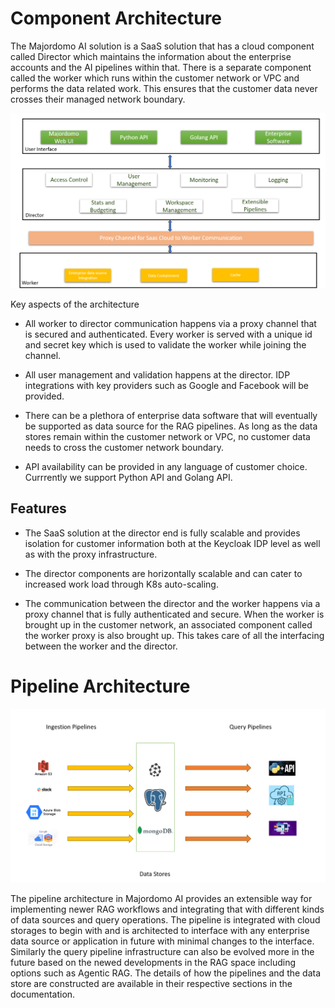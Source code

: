# Component Architecture

The Majordomo AI solution is a SaaS solution that has a cloud component called Director which maintains the information about the enterprise accounts and the AI pipelines within that. There is a separate component called the worker which runs within the customer network or VPC and performs the data related work. This ensures that the customer data never crosses their managed network boundary. 

![Component Architecture](Architecture.png)

Key aspects of the architecture

- All worker to director communication happens via a proxy channel that is secured and authenticated. Every worker is served with a unique id and secret key which is used to validate the worker while joining the channel. 

- All user management and validation happens at the director. IDP integrations with key providers such as Google and Facebook will be provided. 

- There can be a plethora of enterprise data software that will eventually be supported as data source for the RAG pipelines. As long as the data stores remain within the customer network or VPC, no customer data needs to cross the customer network boundary.

- API availability can be provided in any language of customer choice. Currrently we support Python API and Golang API.

## Features

- The SaaS solution at the director end is fully scalable and provides isolation for customer information both at the Keycloak IDP level as well as with the proxy infrastructure.

- The director components are horizontally scalable and can cater to increased work load through K8s auto-scaling. 

- The communication between the director and the worker happens via a proxy channel that is fully authenticated and secure. When the worker is brought up in the customer network, an associated component called the worker proxy is also brought up. This takes care of all the interfacing between the worker and the director.

# Pipeline Architecture
![Pipeline Architecture](Pipelines.png)

The pipeline architecture in Majordomo AI provides an extensible way for implementing newer RAG workflows and integrating that with different kinds of data sources and query operations. The pipeline is integrated with cloud storages to begin with and is architected to interface with any enterprise data source or application in future with minimal changes to the interface. Similarly the query pipeline infrastructure can also be evolved more in the future based on the newed developments in the RAG space including options such as Agentic RAG. The details of how the pipelines and the data store are constructed are available in their respective sections in the documentation. 
